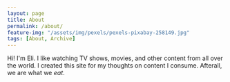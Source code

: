 ```yaml
---
layout: page
title: About
permalink: /about/
feature-img: "/assets/img/pexels/pexels-pixabay-258149.jpg"
tags: [About, Archive]
---
```


Hi! I'm Eli. I like watching TV shows, movies, and other content from all over the world. I created this site for my thoughts on content I consume. Afterall, we are what we _eat_. 
